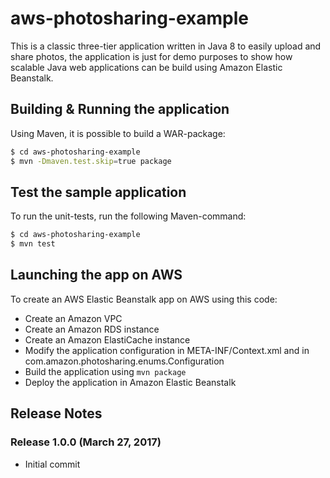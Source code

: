 # aws-photosharing-example
This is a classic three-tier application written in Java 8 to easily upload and share photos, the application is just for demo purposes to show how scalable Java web applications can be build using Amazon Elastic Beanstalk.

## Building & Running the application

Using Maven, it is possible to build a WAR-package:

```sh
$ cd aws-photosharing-example
$ mvn -Dmaven.test.skip=true package
```

## Test the sample application

To run the unit-tests, run the following Maven-command:

```sh
$ cd aws-photosharing-example
$ mvn test
```

## Launching the app on AWS

To create an AWS Elastic Beanstalk app on AWS using this code:
- Create an Amazon VPC
- Create an Amazon RDS instance
- Create an Amazon ElastiCache instance
- Modify the application configuration in META-INF/Context.xml and in com.amazon.photosharing.enums.Configuration
- Build the application using `mvn package`
- Deploy the application in Amazon Elastic Beanstalk


## Release Notes
### Release 1.0.0 (March 27, 2017)
* Initial commit